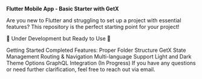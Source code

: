 
**Flutter Mobile App - Basic Starter with GetX**

Are you new to Flutter and struggling to set up a project with essential features? This repository is the perfect starting point for your project!

🚧 Under Development but Ready to Use 🚧

Getting Started
Completed Features:
Proper Folder Structure
GetX State Management
Routing & Navigation
Multi-language Support
Light and Dark Theme Options
GraphQL Integration (In Progress)
If you have any questions or need further clarification, feel free to reach out via email.

